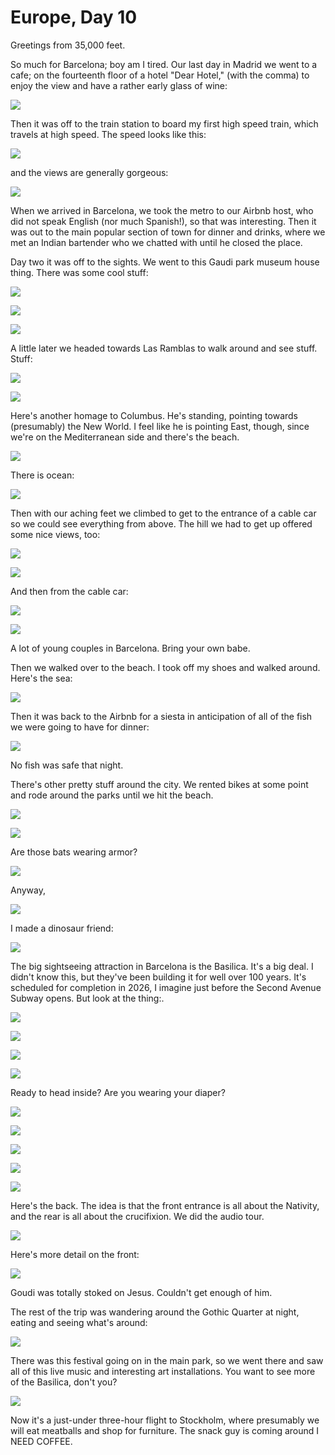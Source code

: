 Europe, Day 10
==============
Greetings from 35,000 feet.

So much for Barcelona; boy am I tired. Our last day in Madrid we went to a
cafe; on the fourteenth floor of a hotel "Dear Hotel," (with the comma) to
enjoy the view and have a rather early glass of wine:

![](europe10-11_small.jpg)

Then it was off to the train station to board my first high speed train, which
travels at high speed. The speed looks like this:

![](europe10-13_small.jpg)

and the views are generally gorgeous:

![](europe10-12_small.jpg)

When we arrived in Barcelona, we took the metro to our Airbnb host, who did not
speak English (nor much Spanish!), so that was interesting. Then it was out to
the main popular section of town for dinner and drinks, where we met an Indian
bartender who we chatted with until he closed the place.

Day two it was off to the sights. We went to this Gaudi park museum house
thing. There was some cool stuff:

![](europe10-15_small.jpg)

![](europe10-14_small.jpg)

![](europe10-17_small.jpg)

A little later we headed towards Las Ramblas to walk around and see stuff.
Stuff:

![](europe10-16_small.jpg)

![](europe10-21_small.jpg)

Here's another homage to Columbus. He's standing, pointing towards (presumably)
the New World. I feel like he is pointing East, though, since we're on the
Mediterranean side and there's the beach.

![](europe10-19_small.jpg)

There is ocean:

![](europe10-26_small.jpg)

Then with our aching feet we climbed to get to the entrance of a cable car so
we could see everything from above. The hill we had to get up offered some nice
views, too:

![](europe10-22_small.jpg)

![](europe10-24_small.jpg)

And then from the cable car:

![](europe10-27_small.jpg)

![](europe10-28_small.jpg)

A lot of young couples in Barcelona. Bring your own babe. 

Then we walked over to the beach. I took off my shoes and walked around. Here's
the sea:

![](europe10-29_small.jpg)

Then it was back to the Airbnb for a siesta in anticipation of all of the fish
we were going to have for dinner:

![](europe10-30_small.jpg)

No fish was safe that night.

There's other pretty stuff around the city. We rented bikes at some point and
rode around the parks until we hit the beach. 

![](europe10-31_small.jpg)

![](europe10-32_small.jpg)

Are those bats wearing armor?

![](europe10-33_small.jpg)

Anyway,

![](europe10-34_small.jpg)

I made a dinosaur friend:

![](europe10-1_small.jpg)

The big sightseeing attraction in Barcelona is the Basilica. It's a big deal. I
didn't know this, but they've been building it for well over 100 years. It's
scheduled for completion in 2026, I imagine just before the Second Avenue
Subway opens. But look at the thing:.

![](europe10-2_small.jpg)

![](europe10-3_small.jpg)

![](europe10-4_small.jpg)

![](europe10-5_small.jpg)

Ready to head inside? Are you wearing your diaper?

![](europe10-6_small.jpg)

![](europe10-7_small.jpg)

![](europe10-8_small.jpg)

![](europe10-9_small.jpg)

![](europe10-10_small.jpg)

Here's the back. The idea is that the front entrance is all about the Nativity,
and the rear is all about the crucifixion. We did the audio tour.

![](europe10-18_small.jpg)

Here's more detail on the front:

![](europe10-20_small.jpg)

Goudi was totally stoked on Jesus. Couldn't get enough of him.

The rest of the trip was wandering around the Gothic Quarter at night, eating
and seeing what's around:

![](europe10-23_small.jpg)

There was this festival going on in the main park, so we went there and saw all
of this live music and interesting art installations. You want to see more of
the Basilica, don't you?

![](europe10-25_small.jpg)

Now it's a just-under three-hour flight to Stockholm, where presumably we will
eat meatballs and shop for furniture. The snack guy is coming around I NEED
COFFEE.
